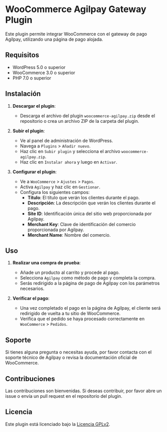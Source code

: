 # WooCommerce Agilpay Gateway Plugin

Este plugin permite integrar WooCommerce con el gateway de pago Agilpay, utilizando una página de pago alojada.

## Requisitos

- WordPress 5.0 o superior
- WooCommerce 3.0 o superior
- PHP 7.0 o superior

## Instalación

1. **Descargar el plugin**:
   - Descarga el archivo del plugin `woocommerce-agilpay.zip` desde el repositorio o crea un archivo ZIP de la carpeta del plugin.

2. **Subir el plugin**:
   - Ve al panel de administración de WordPress.
   - Navega a `Plugins` > `Añadir nuevo`.
   - Haz clic en `Subir plugin` y selecciona el archivo `woocommerce-agilpay.zip`.
   - Haz clic en `Instalar ahora` y luego en `Activar`.

3. **Configurar el plugin**:
   - Ve a `WooCommerce` > `Ajustes` > `Pagos`.
   - Activa `Agilpay` y haz clic en `Gestionar`.
   - Configura los siguientes campos:
     - **Título**: El título que verán los clientes durante el pago.
     - **Descripción**: La descripción que verán los clientes durante el pago.
     - **Site ID**: Identificación única del sitio web proporcionada por Agilpay.
     - **Merchant Key**: Clave de identificación del comercio proporcionada por Agilpay.
     - **Merchant Name**: Nombre del comercio.

## Uso

1. **Realizar una compra de prueba**:
   - Añade un producto al carrito y procede al pago.
   - Selecciona `Agilpay` como método de pago y completa la compra.
   - Serás redirigido a la página de pago de Agilpay con los parámetros necesarios.

2. **Verificar el pago**:
   - Una vez completado el pago en la página de Agilpay, el cliente será redirigido de vuelta a tu sitio de WooCommerce.
   - Verifica que el pedido se haya procesado correctamente en `WooCommerce` > `Pedidos`.

## Soporte

Si tienes alguna pregunta o necesitas ayuda, por favor contacta con el soporte técnico de Agilpay o revisa la documentación oficial de WooCommerce.

## Contribuciones

Las contribuciones son bienvenidas. Si deseas contribuir, por favor abre un issue o envía un pull request en el repositorio del plugin.

## Licencia

Este plugin está licenciado bajo la [Licencia GPLv2](https://www.gnu.org/licenses/gpl-2.0.html).

